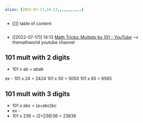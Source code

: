 ```yaml
---
alias: [2022-07-17,14:13,,,,,,,,,,,]
---
```

- [[]]
table of content
```toc
```

- [[2022-07-17]] 14:13
[Math Tricks: Multiply by 101 - YouTube](https://www.youtube.com/watch?v=QTmWoWJX1mY) --> themathworld youtube channel
## 101 mult with 2 digits
- 101 x ab = abab

ex -
101 x 24 = 2424
101 x 50 = 5050
101 x 65 = 6565
## 101 mult with 3 digits
- 101 x abc = (a+abc)bc
- ex -
- 101 x 236 = (2+236)36 = 23836
